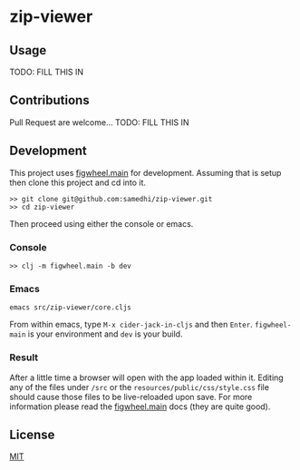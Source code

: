 # zip-viewer

## Usage

TODO: FILL THIS IN

## Contributions

Pull Request are welcome... TODO: FILL THIS IN

## Development

This project uses [figwheel.main](https://figwheel.org/docs/) for development. Assuming that is setup then clone this project and cd into it.

```
>> git clone git@github.com:samedhi/zip-viewer.git
>> cd zip-viewer
```

Then proceed using either the console or emacs.

### Console

```
>> clj -m figwheel.main -b dev
```

### Emacs
```
emacs src/zip-viewer/core.cljs
```
From within emacs, type `M-x cider-jack-in-cljs` and then `Enter`. `figwheel-main` is your environment and `dev` is your build.

### Result

After a little time a browser will open with the app loaded within it. Editing any of the files under `/src` or the `resources/public/css/style.css` file should cause those files to be live-reloaded upon save. For more information please read the [figwheel.main](https://figwheel.org/docs/) docs (they are quite good).

## License
[MIT](https://choosealicense.com/licenses/mit/)

